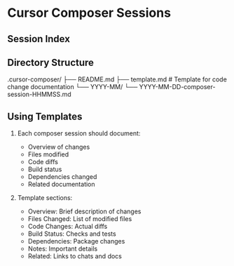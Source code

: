 # Cursor Composer Sessions

## Session Index
<!-- New sessions will be added here automatically -->

## Directory Structure
.cursor-composer/
├── README.md
├── template.md          # Template for code change documentation
└── YYYY-MM/
    └── YYYY-MM-DD-composer-session-HHMMSS.md

## Using Templates
1. Each composer session should document:
   - Overview of changes
   - Files modified
   - Code diffs
   - Build status
   - Dependencies changed
   - Related documentation

2. Template sections:
   - Overview: Brief description of changes
   - Files Changed: List of modified files
   - Code Changes: Actual diffs
   - Build Status: Checks and tests
   - Dependencies: Package changes
   - Notes: Important details
   - Related: Links to chats and docs 